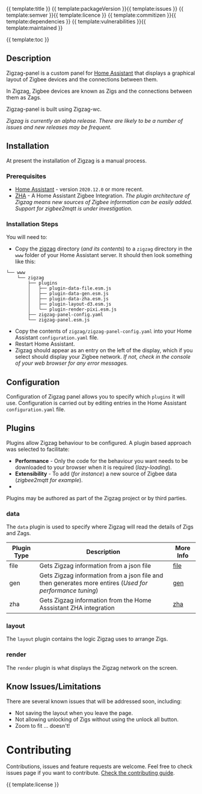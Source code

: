{{ template:title }}
{{ template:packageVersion }}{{ template:issues }} {{ template:semver }}{{ template:licence }} {{ template:commitizen }}{{ template:dependencies }} {{ template:vulnerabilities }}{{ template:maintained }}

{{ template:toc }}

## Description
Zigzag-panel is a custom panel for [Home Assistant](https://www.home-assistant.io/) that displays a graphical layout of Zigbee devices and the connections between them.

In Zigzag, Zigbee devices are known as Zigs and the connections between them as Zags.

Zigzag-panel is built using Zigzag-wc.

_Zigzag is currently an alpha release. There are likely to be a number of issues and new releases may be frequent._

## Installation
At present the installation of Zigzag is a manual process.

### Prerequisites

- [Home Assistant](https://www.home-assistant.io/) - version `2020.12.0` or more recent. 
- [ZHA](https://www.home-assistant.io/integrations/zha/) - A Home Assistant Zigbee Integration.
 _The plugin architecture of Zigzag means new sources of Zigbee information can be easily added.  Support for zigbee2mqtt is under investigation._

### Installation Steps

You will need to:

- Copy the [zigzag](zigzag/) directory (_and its contents_) to a `zigzag` directory in the `www` folder of your Home Assistant server.
It should then look something like this:
```
└── www
    └── zigzag
        ├── plugins
        │   ├── plugin-data-file.esm.js
        │   ├── plugin-data-gen.esm.js
        │   ├── plugin-data-zha.esm.js
        │   ├── plugin-layout-d3.esm.js
        │   └── plugin-render-pixi.esm.js
        ├── zigzag-panel-config.yaml
        └── zigzag-panel.esm.js
```
- Copy the contents of `zigzag/zigzag-panel-config.yaml` into your Home Assistant `configuration.yaml` file.
- Restart Home Assistant.
- Zigzag should appear as an entry on the left of the display, which if you select should display your Zigbee network.
_If not, check in the console of your web browser for any error messages._


## Configuration
Configuration of Zigzag panel allows you to specify which `plugins` it will use.  Configuration is carried out by editing entries in the Home Assistant `configuration.yaml` file.

## Plugins
Plugins allow Zigzag behaviour to be configured.  A plugin based approach was selected to facilitate:
- **Performance** - Only the code for the behaviour you want needs to be downloaded to your browser when it is required (_lazy-loading_).
- **Extensibility** - To add (_for instance_) a new source of Zigbee data (_zigbee2mqtt for example_).
- 
Plugins may be authored as part of the Zigzag project or by third parties.

### data
The `data` plugin is used to specify where Zigzag will read the details of Zigs and Zags.


| Plugin Type | Description                                                                                              | More Info                                 |
| ----------- | -------------------------------------------------------------------------------------------------------- | ----------------------------------------- |
| file        | Gets Zigzag information from a json file                                                                 | [file](/zigzag/modules/data/plugins/file) |
| gen         | Gets Zigzag information from a json file and then generates more entires (_Used for performance tuning_) | [gen](/zigzag/modules/data/plugins/gen)   |
| zha         | Gets Zigzag information from the Home Asssistant ZHA integration                                         | [zha](/zigzag/modules/data/plugins/zha)   |


### layout
The `layout` plugin contains the logic Zigzag uses to arrange Zigs.

### render
The `render` plugin is what displays the Zigzag network on the screen.

## Know Issues/Limitations
There are several known issues that will be addressed soon, including:
- Not saving the layout when you leave the page.
- Not allowing unlocking of Zigs without using the unlock all button.
- Zoom to fit ... doesn't!


# Contributing
Contributions, issues and feature requests are welcome.
Feel free to check issues page if you want to contribute.
[Check the contributing guide](/CONTRIBUTING.md).

{{ template:license }}